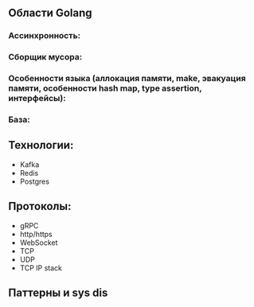 ## Области Golang
### Ассинхронность:

### Сборщик мусора:

### Особенности языка (аллокация памяти, make, эвакуация памяти, особенности hash map, type assertion, интерфейсы):

### База:

## Технологии:
* Kafka
* Redis
* Postgres
## Протоколы:
* gRPC
* http/https
* WebSocket
* TCP
* UDP
* TCP IP stack
## Паттерны и sys dis
